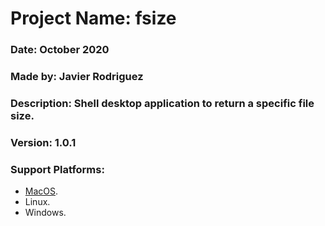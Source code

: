 # Project Name: fsize
### Date: October 2020
### Made by: Javier Rodriguez
### Description: Shell desktop application to return a specific file size.
### Version: 1.0.1
### Support Platforms:
  - [MacOS](https://github.com/Javierod/fsize/blob/dev/executables/MacOS/fsize).
  - Linux.
  - Windows.
